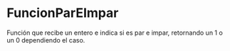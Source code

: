 # FuncionParEImpar
Función que recibe un entero e indica si es par e impar, retornando un 1 o un 0 dependiendo el caso.
